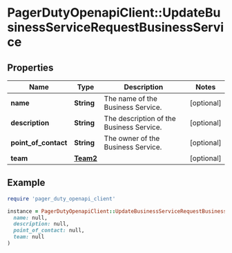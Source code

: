 # PagerDutyOpenapiClient::UpdateBusinessServiceRequestBusinessService

## Properties

| Name | Type | Description | Notes |
| ---- | ---- | ----------- | ----- |
| **name** | **String** | The name of the Business Service. | [optional] |
| **description** | **String** | The description of the Business Service. | [optional] |
| **point_of_contact** | **String** | The owner of the Business Service. | [optional] |
| **team** | [**Team2**](Team2.md) |  | [optional] |

## Example

```ruby
require 'pager_duty_openapi_client'

instance = PagerDutyOpenapiClient::UpdateBusinessServiceRequestBusinessService.new(
  name: null,
  description: null,
  point_of_contact: null,
  team: null
)
```

